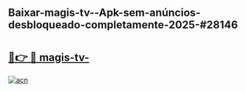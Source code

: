 ## Baixar-magis-tv--Apk-sem-anúncios-desbloqueado-completamente-2025-#28146

# <h2><a href="https://ainizakaria.my?title=magis-tv-&ref=20M">🔗👉 🔴 magis-tv-</a></h2>

[![acn](https://github.com/user-attachments/assets/0f9c940e-d8b0-45ae-aac7-cd30a18b3e1c)](https://ainizakaria.my?title=magis-tv-&ref=20M)

